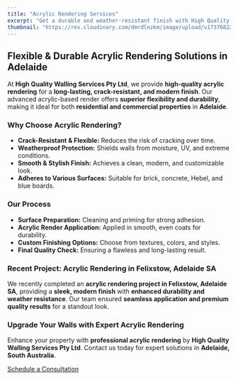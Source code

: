 ```yaml
---
title: "Acrylic Rendering Services"
excerpt: "Get a durable and weather-resistant finish with High Quality Walling Services Pty Ltd. Our expert acrylic rendering enhances walls with flexibility, strength, and a smooth aesthetic."
thumbnail: "https://res.cloudinary.com/dmrdlnzkm/image/upload/v1737682237/IMG_4058_lvi3cc.jpg"
---
```


## Flexible & Durable Acrylic Rendering Solutions in Adelaide 

At **High Quality Walling Services Pty Ltd**, we provide **high-quality acrylic rendering** for a **long-lasting, crack-resistant, and modern finish**. Our advanced acrylic-based render offers **superior flexibility and durability**, making it ideal for both **residential and commercial properties** in **Adelaide**.  

### Why Choose Acrylic Rendering?  

- **Crack-Resistant & Flexible:** Reduces the risk of cracking over time.  
- **Weatherproof Protection:** Shields walls from moisture, UV, and extreme conditions.  
- **Smooth & Stylish Finish:** Achieves a clean, modern, and customizable look.  
- **Adheres to Various Surfaces:** Suitable for brick, concrete, Hebel, and blue boards.  

### Our Process  

- **Surface Preparation:** Cleaning and priming for strong adhesion.  
- **Acrylic Render Application:** Applied in smooth, even coats for durability.  
- **Custom Finishing Options:** Choose from textures, colors, and styles.  
- **Final Quality Check:** Ensuring a flawless and long-lasting result.  

### Recent Project: Acrylic Rendering in Felixstow, Adelaide SA  

We recently completed an **acrylic rendering project in Felixstow, Adelaide SA**, providing a **sleek, modern finish** with **enhanced durability and weather resistance**. Our team ensured **seamless application and premium quality results** for a standout look.  

### Upgrade Your Walls with Expert Acrylic Rendering  

Enhance your property with **professional acrylic rendering** by **High Quality Walling Services Pty Ltd**. Contact us today for expert solutions in **Adelaide, South Australia**.  

[Schedule a Consultation](/contact-us)  